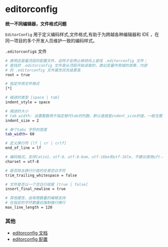 # editorconfig

**统一不同编辑器，文件格式问题**

`EditorConfig` 用于定义编码样式,文件格式,有助于为跨越各种编辑器和 IDE ，在同一项目的多个开发人员维护一致的编码样式。

`.editorconfig`s 文件

```bash
# 表明这是最顶层的配置文件，这样才会停止继续向上查找 .editorconfig 文件；
# 查找的 .editorconfig 文件是从顶层开始读取的，类似变量作用域的效果，内部
# 的 .editorconfig 文件属性优先级更高
root = true

# 指定作用文件格式
[*]

# 缩进的类型 [space | tab]
indent_style = space

# 缩进的大小
# tab_width: 设置整数用于指定替代tab的列数。默认值就是indent_size的值，一般无需指定。
indent_size = 2

# 单个tabs 字符的宽度
tab_width= 60

# 定义换行符 [lf | cr | crlf]
end_of_line = lf

# 编码格式。支持latin1、utf-8、utf-8-bom、utf-16be和utf-16le，不建议使用uft-8-bom。
charset = utf-8

# 是否除去换行行首的任意空白字符
trim_trailing_whitespace = false

# 文件是否以一个空白行结尾 [true | false]
insert_final_newline = true

# 其他属性，由有限数量的编辑支持
# 在指定的字符数量后强制强行换行
max_line_length = 120

```

### 其他

- [editorconfig 文档](http://editorconfig.org)
- [editorconfig 配置](https://github.com/editorconfig/editorconfig/wiki/EditorConfig-Properties)
